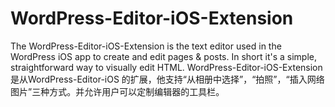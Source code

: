 # WordPress-Editor-iOS-Extension
The WordPress-Editor-iOS-Extension is the text editor used in the WordPress iOS app to create and edit pages &amp; posts. In short it's a simple, straightforward way to visually edit HTML.
WordPress-Editor-iOS-Extension 是从WordPress-Editor-iOS 的扩展，他支持“从相册中选择”，“拍照”，“插入网络图片”三种方式。并允许用户可以定制编辑器的工具栏。
